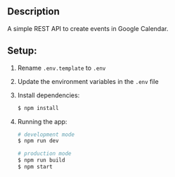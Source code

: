 ## Description

A simple REST API to create events in Google Calendar.

## Setup:

1. Rename `.env.template` to `.env`
1. Update the environment variables in the `.env` file
1. Install dependencies:
   ```bash
   $ npm install
   ```
1. Running the app:

   ```bash
   # development mode
   $ npm run dev

   # production mode
   $ npm run build
   $ npm start
   ```
